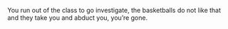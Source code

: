 You run out of the class to go investigate, the basketballs do not like that and they take you and abduct you, you’re gone.
